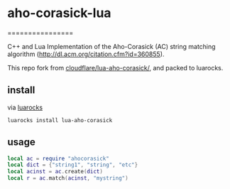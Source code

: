 # aho-corasick-lua
================

C++ and Lua Implementation of the Aho-Corasick (AC) string matching algorithm
(http://dl.acm.org/citation.cfm?id=360855).

This repo fork from [cloudflare/lua-aho-corasick/](https://github.com/cloudflare/lua-aho-corasick/), and packed to luarocks.

## install 
via [luarocks](https://luarocks.org/)
```
luarocks install lua-aho-corasick
```

## usage
```lua
local ac = require "ahocorasick"
local dict = {"string1", "string", "etc"}
local acinst = ac.create(dict)
local r = ac.match(acinst, "mystring")
```